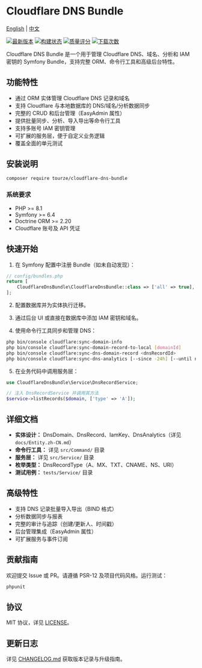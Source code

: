 # Cloudflare DNS Bundle

[English](README.md) | [中文](README.zh-CN.md)

[![最新版本](https://img.shields.io/packagist/v/tourze/cloudflare-dns-bundle.svg?style=flat-square)](https://packagist.org/packages/tourze/cloudflare-dns-bundle)
[![构建状态](https://img.shields.io/travis/tourze/cloudflare-dns-bundle/master.svg?style=flat-square)](https://travis-ci.org/tourze/cloudflare-dns-bundle)
[![质量评分](https://img.shields.io/scrutinizer/g/tourze/cloudflare-dns-bundle.svg?style=flat-square)](https://scrutinizer-ci.com/g/tourze/cloudflare-dns-bundle)
[![下载次数](https://img.shields.io/packagist/dt/tourze/cloudflare-dns-bundle.svg?style=flat-square)](https://packagist.org/packages/tourze/cloudflare-dns-bundle)

Cloudflare DNS Bundle 是一个用于管理 Cloudflare DNS、域名、分析和 IAM 密钥的 Symfony Bundle，支持完整 ORM、命令行工具和高级后台特性。

## 功能特性

- 通过 ORM 实体管理 Cloudflare DNS 记录和域名
- 支持 Cloudflare 与本地数据库的 DNS/域名/分析数据同步
- 完整的 CRUD 和后台管理（EasyAdmin 属性）
- 提供批量同步、分析、导入导出等命令行工具
- 支持多账号 IAM 密钥管理
- 可扩展的服务层，便于自定义业务逻辑
- 覆盖全面的单元测试

## 安装说明

```bash
composer require tourze/cloudflare-dns-bundle
```

### 系统要求

- PHP >= 8.1
- Symfony >= 6.4
- Doctrine ORM >= 2.20
- Cloudflare 账号及 API 凭证

## 快速开始

1. 在 Symfony 配置中注册 Bundle（如未自动发现）：

```php
// config/bundles.php
return [
    CloudflareDnsBundle\CloudflareDnsBundle::class => ['all' => true],
];
```

2. 配置数据库并为实体执行迁移。

3. 通过后台 UI 或直接在数据库中添加 IAM 密钥和域名。

4. 使用命令行工具同步和管理 DNS：

```bash
php bin/console cloudflare:sync-domain-info
php bin/console cloudflare:sync-domain-record-to-local [domainId]
php bin/console cloudflare:sync-dns-domain-record <dnsRecordId>
php bin/console cloudflare:sync-dns-analytics [--since -24h] [--until now] [--time-delta 1h]
```

5. 在业务代码中调用服务层：

```php
use CloudflareDnsBundle\Service\DnsRecordService;

// 注入 DnsRecordService 并调用其方法
$service->listRecords($domain, ['type' => 'A']);
```

## 详细文档

- **实体设计：** DnsDomain、DnsRecord、IamKey、DnsAnalytics（详见 `docs/Entity.zh-CN.md`）
- **命令行工具：** 详见 `src/Command/` 目录
- **服务层：** 详见 `src/Service/` 目录
- **枚举类型：** DnsRecordType（A、MX、TXT、CNAME、NS、URI）
- **测试用例：** `tests/Service/` 目录

## 高级特性

- 支持 DNS 记录批量导入导出（BIND 格式）
- 分析数据同步与报表
- 完整的审计与追踪（创建/更新人、时间戳）
- 后台管理集成（EasyAdmin 属性）
- 可扩展服务与事件订阅

## 贡献指南

欢迎提交 Issue 或 PR。请遵循 PSR-12 及项目代码风格。运行测试：

```bash
phpunit
```

## 协议

MIT 协议，详见 [LICENSE](../LICENSE)。

## 更新日志

详见 [CHANGELOG.md](CHANGELOG.md) 获取版本记录与升级指南。
